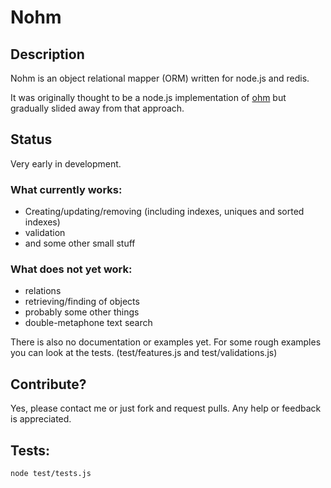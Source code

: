 # Nohm

## Description

Nohm is an object relational mapper (ORM) written for node.js and redis.

It was originally thought to be a node.js implementation of [ohm](http://ohm.keyvalue.org/ "Ruby ORM for redis") but gradually slided away from that approach.

## Status

Very early in development.
### What currently works: 

  - Creating/updating/removing (including indexes, uniques and sorted indexes)
  - validation
  - and some other small stuff

### What does not yet work:

  - relations
  - retrieving/finding of objects
  - probably some other things
  - double-metaphone text search

There is also no documentation or examples yet. For some rough examples you can look at the tests. (test/features.js and test/validations.js)

## Contribute?

Yes, please contact me or just fork and request pulls. Any help or feedback is appreciated.

## Tests:

    node test/tests.js
